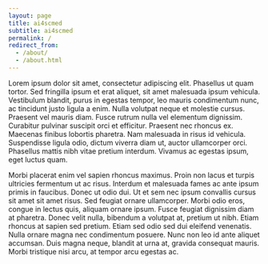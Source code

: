 ```yaml
---
layout: page
title: ai4scmed
subtitle: ai4scmed
permalink: /
redirect_from:
  - /about/
  - /about.html
---
```



Lorem ipsum dolor sit amet, consectetur adipiscing elit. Phasellus ut quam
tortor. Sed fringilla ipsum et erat aliquet, sit amet malesuada ipsum
vehicula. Vestibulum blandit, purus in egestas tempor, leo mauris condimentum
nunc, ac tincidunt justo ligula a enim. Nulla volutpat neque et molestie
cursus. Praesent vel mauris diam. Fusce rutrum nulla vel elementum dignissim.
Curabitur pulvinar suscipit orci et efficitur. Praesent nec rhoncus ex.
Maecenas finibus lobortis pharetra. Nam malesuada in risus id vehicula.
Suspendisse ligula odio, dictum viverra diam ut, auctor ullamcorper orci.
Phasellus mattis nibh vitae pretium interdum. Vivamus ac egestas ipsum, eget
luctus quam.

Morbi placerat enim vel sapien rhoncus maximus. Proin non lacus et turpis
ultricies fermentum ut ac risus. Interdum et malesuada fames ac ante ipsum
primis in faucibus. Donec ut odio dui. Ut et sem nec ipsum convallis cursus
sit amet sit amet risus. Sed feugiat ornare ullamcorper. Morbi odio eros,
congue in lectus quis, aliquam ornare ipsum. Fusce feugiat dignissim diam at
pharetra. Donec velit nulla, bibendum a volutpat at, pretium ut nibh. Etiam
rhoncus at sapien sed pretium. Etiam sed odio sed dui eleifend venenatis.
Nulla ornare magna nec condimentum posuere. Nunc non leo id ante aliquet
accumsan. Duis magna neque, blandit at urna at, gravida consequat mauris.
Morbi tristique nisi arcu, at tempor arcu egestas ac.
